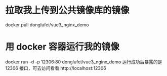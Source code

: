 # 拉取我上传到公共镜像库的镜像

docker pull donglufei/vue3_nginx_demo

# 用 docker 容器运行我的镜像

docker run -d -p 12306:80 donglufei/vue3_nginx_demo
运行成功后暴露的是 12306 接口，可去访问看看 http://localhost:12306
